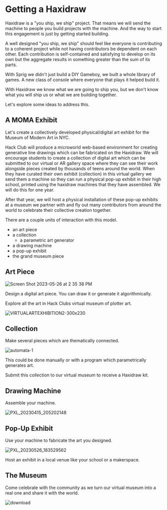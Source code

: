 # Getting a Haxidraw

Haxidraw is a "you ship, we ship" project. That means we will send the machine to people you build projects with the machine. And the way to start this engagement is just by getting started building.

A well designed "you ship, we ship" should feel like everyone is contributing to a coherent project while not having contributors be dependent on each other. Each contribution is self-contained and satisfying to develop on its own but the aggregate results in something greater than the sum of its parts.

With Sprig we didn't just build a DIY Gameboy, we built a whole library of games. A new class of console where everyone that plays it helped build it.

With Haxidraw we know what we are going to ship you, but we don't know what you will ship us or what we are building together.

Let's explore some ideas to address this.

## A MOMA Exhibit

Let's create a collectively developed physical/digital art exhibit for the Museum of Modern Art in NYC.

Hack Club will produce a microworld web-based environment for creating generative line drawings which can be fabricated on the Haxidraw. We will encourage students to create a collection of digital art which can be submitted to our virtual or AR gallery space where they can see their work alongside pieces created by thousands of teens around the world. When they have curated their own exhibit (collection) in this virtual gallery we send them a machine so they can run a physical pop-up exhibit in their high school, printed using the haxidraw machines that they have assembled. We will do this for one year.

After that year, we will host a physical installation of these pop-up exhibits at a museum we partner with and fly out many contributors from around the world to celebrate their collective creation together.

There are a couple units of interaction with this model.

- an art piece
- a collection
  - a parametric art generator
- a drawing machine
- a pop-up exhibit
- the grand museum piece

## Art Piece

![Screen Shot 2023-05-26 at 2 35 38 PM](https://github.com/hackclub/haxidraw/assets/27078897/a0f8b225-9fc5-4d4a-85c2-0c2f622691c8)

Design a digital art piece. You can draw it or generate it algorithmically.

Explore all the art in Hack Clubs virtual museum of plotter art.

![VIRTUALARTEXHIBITION2-300x230](https://github.com/hackclub/haxidraw/assets/27078897/83f53863-1152-499a-bcac-3816774d33d0)

## Collection

Make several pieces which are thematically connected.

![automata-1](https://github.com/hackclub/haxidraw/assets/27078897/ac54ba02-2962-4b67-a41f-4b4ed6a7fd07)

This could be done manually or with a program which parametrically generates art.

Submit this collection to our virtual museum to receive a Haxidraw kit.

## Drawing Machine

Assemble your machine.

![PXL_20230415_205202148](https://github.com/hackclub/haxidraw/assets/27078897/99e93ae5-8ae7-442d-97ec-b26a7d1973be)

## Pop-Up Exhibit

Use your machine to fabricate the art you designed.

![PXL_20230526_183529562](https://github.com/hackclub/haxidraw/assets/27078897/a6b6eaf3-bf6a-4d80-a48e-01c427c5e47f)

Host an exhibit in a local venue like your school or a makerspace.

## The Museum

Come celebrate with the community as we turn our virtual museum into a real one and share it with the world.

![download](https://github.com/hackclub/haxidraw/assets/27078897/edc29718-9be0-4465-88d5-0404b67e6a69)
